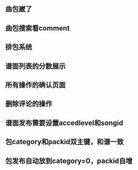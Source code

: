 ## 曲包崴了

## 曲包搜索看comment

## 排包系统
 
## 谱面列表的分数展示

## 所有操作的确认页面

## 删除评论的操作


## 谱面发布需要设置accedlevel和songid

## 包category和packid双主键，和谱一致

## 包发布自动放到category=0，packid自增